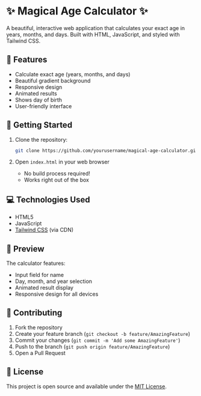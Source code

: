# ✨ Magical Age Calculator ✨

A beautiful, interactive web application that calculates your exact age in years, months, and days. Built with HTML, JavaScript, and styled with Tailwind CSS.

## 🌟 Features

- Calculate exact age (years, months, and days)
- Beautiful gradient background
- Responsive design
- Animated results
- Shows day of birth
- User-friendly interface

## 🚀 Getting Started

1. Clone the repository:
   ```bash
   git clone https://github.com/yourusername/magical-age-calculator.git
   ```

2. Open `index.html` in your web browser

   - No build process required!
   - Works right out of the box

## 💻 Technologies Used

- HTML5
- JavaScript
- [Tailwind CSS](https://tailwindcss.com/) (via CDN)

## 🎨 Preview

The calculator features:
- Input field for name
- Day, month, and year selection
- Animated result display
- Responsive design for all devices

## 🤝 Contributing

1. Fork the repository
2. Create your feature branch (`git checkout -b feature/AmazingFeature`)
3. Commit your changes (`git commit -m 'Add some AmazingFeature'`)
4. Push to the branch (`git push origin feature/AmazingFeature`)
5. Open a Pull Request

## 📝 License

This project is open source and available under the [MIT License](LICENSE). 